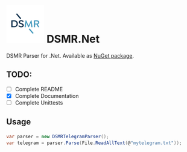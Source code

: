 # <img src="https://raw.githubusercontent.com/RobThree/DSMR.Net/main/DSMRParser/dsmr_logo.png" alt="Logo" width="100" height="100"> DSMR.Net
DSMR Parser for .Net. Available as [NuGet package](https://www.nuget.org/packages/DSMRParser.Net).

## TODO:

* [ ] Complete README
* [X] Complete Documentation
* [ ] Complete Unittests

## Usage

```c#
var parser = new DSMRTelegramParser();
var telegram = parser.Parse(File.ReadAllText(@"mytelegram.txt"));
```
